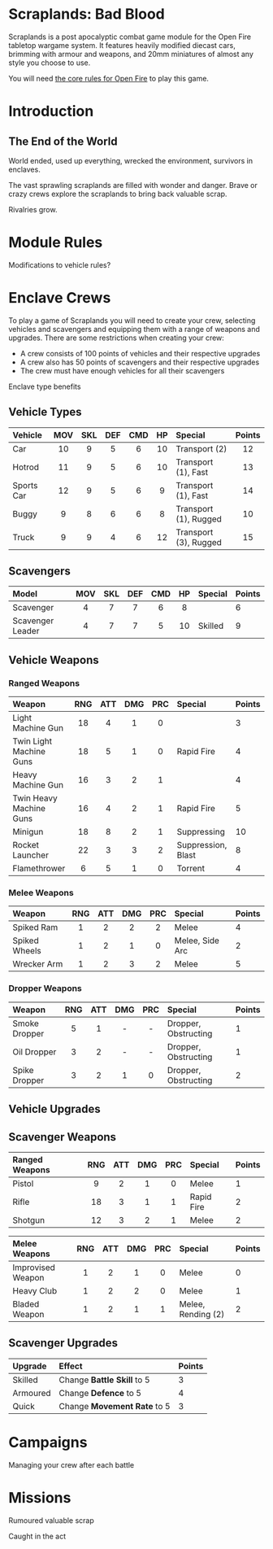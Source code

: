 **Scraplands: Bad Blood**
=========================

Scraplands is a post apocalyptic combat game module for the Open Fire tabletop wargame system. It features heavily modified diecast cars, brimming with armour and weapons, and 20mm miniatures of almost any style you choose to use.

You will need [the core rules for Open Fire](https://github.com/open-source-tabletop/openfire/) to play this game.

# Introduction

## The End of the World

World ended, used up everything, wrecked the environment, survivors in enclaves.

The vast sprawling scraplands are filled with wonder and danger. Brave or crazy crews explore the scraplands to bring back valuable scrap.

Rivalries grow.

# Module Rules

Modifications to vehicle rules?

# Enclave Crews

To play a game of Scraplands you will need to create your crew, selecting vehicles and scavengers and equipping them with a range of weapons and upgrades. There are some restrictions when creating your crew:

- A crew consists of 100 points of vehicles and their respective upgrades
- A crew also has 50 points of scavengers and their respective upgrades
- The crew must have enough vehicles for all their scavengers

Enclave type benefits

## Vehicle Types

| Vehicle    | MOV | SKL | DEF | CMD | HP  | Special               | Points |
| :--------- | :-: | :-: | :-: | :-: | :-: | :-------------------- | :----: |
| Car        | 10  |  9  |  5  |  6  | 10  | Transport (2)         | 12     |
| Hotrod     | 11  |  9  |  5  |  6  | 10  | Transport (1), Fast   | 13     |
| Sports Car | 12  |  9  |  5  |  6  |  9  | Transport (1), Fast   | 14     |
| Buggy      | 9   |  8  |  6  |  6  |  8  | Transport (1), Rugged | 10     |
| Truck      | 9   |  9  |  4  |  6  | 12  | Transport (3), Rugged | 15     |

## Scavengers

| Model            | MOV | SKL | DEF | CMD | HP  | Special | Points |
| :--------------- | :-: | :-: | :-: | :-: | :-: | :------ | :----- |
| Scavenger        | 4   | 7   | 7   | 6   | 8   |         | 6      |
| Scavenger Leader | 4   | 7   | 7   | 5   | 10  | Skilled | 9      |

## Vehicle Weapons

### Ranged Weapons

| Weapon                  | RNG | ATT | DMG | PRC | Special            | Points |
| :---------------------- | :-: | :-: | :-: | :-: | :----------------- | :----- |
| Light Machine Gun       | 18  | 4   | 1   | 0   |                    | 3      |
| Twin Light Machine Guns | 18  | 5   | 1   | 0   | Rapid Fire         | 4      |
| Heavy Machine Gun       | 16  | 3   | 2   | 1   |                    | 4      |
| Twin Heavy Machine Guns | 16  | 4   | 2   | 1   | Rapid Fire         | 5      |
| Minigun                 | 18  | 8   | 2   | 1   | Suppressing        | 10     |
| Rocket Launcher         | 22  | 3   | 3   | 2   | Suppression, Blast | 8      |
| Flamethrower            | 6   | 5   | 1   | 0   | Torrent            | 4      |

### Melee Weapons

| Weapon        | RNG | ATT | DMG | PRC | Special                      | Points |
| :------------ | :-: | :-: | :-: | :-: | :--------------------------- | :----- |
| Spiked Ram    |  1  |  2  |  2  |  2  | Melee                        | 4      |
| Spiked Wheels |  1  |  2  |  1  |  0  | Melee, Side Arc              | 2      |
| Wrecker Arm   |  1  |  2  |  3  |  2  | Melee                        | 5      |

### Dropper Weapons

| Weapon          | RNG | ATT | DMG | PRC | Special              | Points |
| :-------------- | :-: | :-: | :-: | :-: | :------------------- | :----- |
| Smoke Dropper   |  5  |  1  |  -  |  -  | Dropper, Obstructing | 1      |
| Oil Dropper     |  3  |  2  |  -  |  -  | Dropper, Obstructing | 1      |
| Spike Dropper   |  3  |  2  |  1  |  0  | Dropper, Obstructing | 2      |

## Vehicle Upgrades

## Scavenger Weapons

| Ranged Weapons | RNG | ATT | DMG | PRC | Special              | Points |
| :------------- | :-: | :-: | :-: | :-: | :------------------- | :----- |
| Pistol         | 9   | 2   | 1   | 0   | Melee                | 1      |
| Rifle          | 18  | 3   | 1   | 1   | Rapid Fire           | 2      |
| Shotgun        | 12  | 3   | 2   | 1   | Melee                | 2      |

| Melee Weapons     | RNG | ATT | DMG | PRC | Special              | Points |
| :---------------- | :-: | :-: | :-: | :-: | :------------------- | :----- |
| Improvised Weapon | 1   | 2   | 1   | 0   | Melee                | 0      |
| Heavy Club        | 1   | 2   | 2   | 0   | Melee                | 1      |
| Bladed Weapon     | 1   | 2   | 1   | 1   | Melee, Rending (2)   | 2      |

## Scavenger Upgrades

| Upgrade  | Effect                        | Points |
| :------- | :---------------------------- | :----- |
| Skilled  | Change **Battle Skill** to 5  | 3      |
| Armoured | Change **Defence** to 5       | 4      |
| Quick    | Change **Movement Rate** to 5 | 3      |

# Campaigns

Managing your crew after each battle

# Missions

Rumoured valuable scrap

Caught in the act

